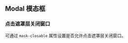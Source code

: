 <div class="demo-header">
<p class="overviewicon">
  <span class="wapi-tips-messagebox"/>
</p>

## Modal 模态框

<nova-uxlink widget-name="Modal"></nova-uxlink>
</div>

### 点击遮罩层关闭窗口

可通过 `mask-closable` 属性设置是否允许点击遮罩层关闭窗口。

<nova-demo-view link="modal/mask-closable"></nova-demo-view>

<br>
